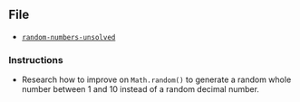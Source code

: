 ## File

* [`random-numbers-unsolved`](Unsolved/random-numbers-unsolved.html)

### Instructions

* Research how to improve on `Math.random()` to generate a random whole number between 1 and 10 instead of a random decimal number.
